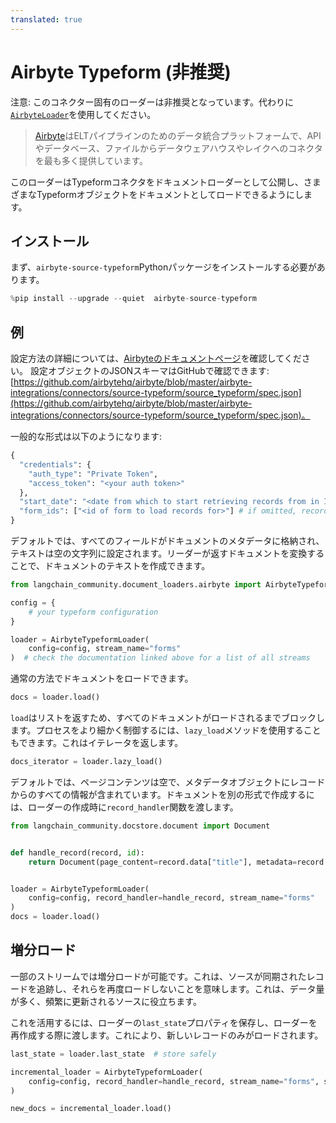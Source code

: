 ```yaml
---
translated: true
---
```


# Airbyte Typeform (非推奨)

注意: このコネクター固有のローダーは非推奨となっています。代わりに[`AirbyteLoader`](/docs/integrations/document_loaders/airbyte)を使用してください。

>[Airbyte](https://github.com/airbytehq/airbyte)はELTパイプラインのためのデータ統合プラットフォームで、APIやデータベース、ファイルからデータウェアハウスやレイクへのコネクタを最も多く提供しています。

このローダーはTypeformコネクタをドキュメントローダーとして公開し、さまざまなTypeformオブジェクトをドキュメントとしてロードできるようにします。

## インストール

まず、`airbyte-source-typeform`Pythonパッケージをインストールする必要があります。

```python
%pip install --upgrade --quiet  airbyte-source-typeform
```

## 例

設定方法の詳細については、[Airbyteのドキュメントページ](https://docs.airbyte.com/integrations/sources/typeform/)を確認してください。
設定オブジェクトのJSONスキーマはGitHubで確認できます: [https://github.com/airbytehq/airbyte/blob/master/airbyte-integrations/connectors/source-typeform/source_typeform/spec.json](https://github.com/airbytehq/airbyte/blob/master/airbyte-integrations/connectors/source-typeform/source_typeform/spec.json)。

一般的な形式は以下のようになります:

```python
{
  "credentials": {
    "auth_type": "Private Token",
    "access_token": "<your auth token>"
  },
  "start_date": "<date from which to start retrieving records from in ISO format, e.g. 2020-10-20T00:00:00Z>",
  "form_ids": ["<id of form to load records for>"] # if omitted, records from all forms will be loaded
}
```

デフォルトでは、すべてのフィールドがドキュメントのメタデータに格納され、テキストは空の文字列に設定されます。リーダーが返すドキュメントを変換することで、ドキュメントのテキストを作成できます。

```python
from langchain_community.document_loaders.airbyte import AirbyteTypeformLoader

config = {
    # your typeform configuration
}

loader = AirbyteTypeformLoader(
    config=config, stream_name="forms"
)  # check the documentation linked above for a list of all streams
```

通常の方法でドキュメントをロードできます。

```python
docs = loader.load()
```

`load`はリストを返すため、すべてのドキュメントがロードされるまでブロックします。プロセスをより細かく制御するには、`lazy_load`メソッドを使用することもできます。これはイテレータを返します。

```python
docs_iterator = loader.lazy_load()
```

デフォルトでは、ページコンテンツは空で、メタデータオブジェクトにレコードからのすべての情報が含まれています。ドキュメントを別の形式で作成するには、ローダーの作成時に`record_handler`関数を渡します。

```python
from langchain_community.docstore.document import Document


def handle_record(record, id):
    return Document(page_content=record.data["title"], metadata=record.data)


loader = AirbyteTypeformLoader(
    config=config, record_handler=handle_record, stream_name="forms"
)
docs = loader.load()
```

## 増分ロード

一部のストリームでは増分ロードが可能です。これは、ソースが同期されたレコードを追跡し、それらを再度ロードしないことを意味します。これは、データ量が多く、頻繁に更新されるソースに役立ちます。

これを活用するには、ローダーの`last_state`プロパティを保存し、ローダーを再作成する際に渡します。これにより、新しいレコードのみがロードされます。

```python
last_state = loader.last_state  # store safely

incremental_loader = AirbyteTypeformLoader(
    config=config, record_handler=handle_record, stream_name="forms", state=last_state
)

new_docs = incremental_loader.load()
```
